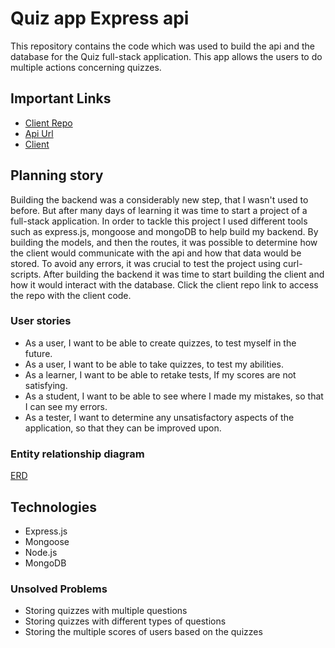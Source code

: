 # Quiz app Express api

This repository contains the code which was used to build the api and the database for the Quiz full-stack application. This app allows the users to do multiple actions concerning quizzes.

## Important Links

- [Client Repo](github.com/guyfredw/quiz-app-client)
- [Api Url](https://fast-scrubland-82016.herokuapp.com/)
- [Client](https://guyfredw.github.io/quiz-app-client/)

## Planning story

Building the backend was a considerably new step, that I wasn't used to before. But after many days of learning it was time to start a project of a full-stack application. In order to tackle this project I used different tools such as express.js, mongoose and mongoDB to help build my backend. By building the models, and then the routes, it was possible to determine how the client would communicate with the api and how that data would be stored. To avoid any errors, it was crucial to test the project using curl-scripts. After building the backend it was time to start building the client and how it would interact with the database. Click the client repo link to access the repo with the client code.

### User stories

- As a user, I want to be able to create quizzes, to test myself in the future.
- As a user, I want to be able to take quizzes, to test my abilities.
- As a learner, I want to be able to retake tests, If my scores are not satisfying.
- As a student, I want to be able to see where I made my mistakes, so that I can see my errors.
- As a tester, I want to determine any unsatisfactory aspects of the application, so that they can be improved upon.

### Entity relationship diagram

[ERD](https://imgur.com/879yqCn)

## Technologies

- Express.js
- Mongoose
- Node.js
- MongoDB

### Unsolved Problems

- Storing quizzes with multiple questions
- Storing quizzes with different types of questions
- Storing the multiple scores of users based on the quizzes
